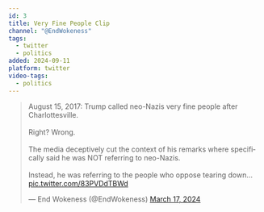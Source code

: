```yaml
---
id: 3
title: Very Fine People Clip
channel: "@EndWokeness"
tags:
  - twitter
  - politics
added: 2024-09-11
platform: twitter
video-tags:
  - politics
---
```


<blockquote class="twitter-tweet" data-media-max-width="560"><p lang="en" dir="ltr">August 15, 2017: Trump called neo-Nazis very fine people after Charlottesville.<br><br>Right? Wrong. <br><br>The media deceptively cut the context of his remarks where specifically said he was NOT referring to neo-Nazis.<br><br>Instead, he was referring to the people who oppose tearing down… <a href="https://t.co/83PVDdTBWd">pic.twitter.com/83PVDdTBWd</a></p>&mdash; End Wokeness (@EndWokeness) <a href="https://twitter.com/EndWokeness/status/1769357813510226410?ref_src=twsrc%5Etfw">March 17, 2024</a></blockquote> <script async src="https://platform.twitter.com/widgets.js" charset="utf-8"></script>
